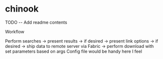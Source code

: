 # chinook
TODO -- Add readme contents

Workflow

Perform searches -> present results -> if desired -> present link options -> if desired -> ship data to remote server via Fabric -> perform download with set parameters based on args
Config file would be handy here I feel